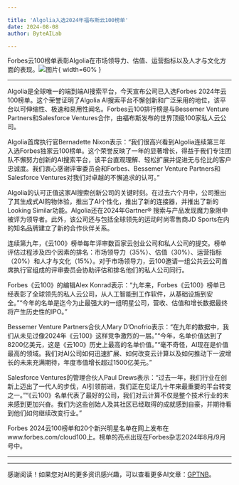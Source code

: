 ```yaml
--- 

title: 'Algolia入选2024年福布斯云100榜单'
date: 2024-08-08
author: ByteAILab

---
```


Forbes云100榜单表彰Algolia在市场领导力、估值、运营指标以及人才与文化方面的表现。![图片](https://ai-techpark.com/wp-content/uploads/2024/08/Algolia-960x540.jpg){ width=60% }

---
Algolia是全球唯一的端到端AI搜索平台，今天宣布公司已入选Forbes 2024年云100榜单。这个荣誉证明了Algolia AI搜索平台不懈创新和广泛采用的地位，该平台以可伸缩性、极速和易用性闻名。Forbes云100排行榜是与Bessemer Venture Partners和Salesforce Ventures合作，由福布斯发布的世界顶级100家私人云公司。

Algolia首席执行官Bernadette Nixon表示：“我们很高兴看到Algolia连续第三年入选Forbes独家云100榜单。这个荣誉反映了一年的显著增长，得益于我们专注团队不懈努力创新的AI搜索平台，该平台直观理解、轻松扩展并促进无与伦比的客户忠诚度。我们衷心感谢评审委员会和Forbes、Bessemer Venture Partners和Salesforce Ventures对我们对卓越的不懈追求的认可。”

Algolia的认可正值这家AI搜索创新公司的关键时刻。在过去六个月中，公司推出了其生成式AI购物体验，推出了AI个性化，推出了新的连接器，并推出了新的Looking Similar功能。Algolia还在2024年Gartner® 搜索与产品发现魔力象限中被评为领导者。此外，该公司还与包括全球领先的运动时尚零售商JD Sports在内的知名品牌建立了新的合作伙伴关系。

连续第九年，《云100》榜单每年评审数百家云创业公司和私人公司的提交。榜单评估过程涉及四个因素的排名：市场领导力（35%）、估值（30%）、运营指标（20%）和人才与文化（15%）。对于市场领导力，云100邀请一组公共云公司首席执行官组成的评审委员会协助评估和排名他们的私人公司同行。

Forbes《云100》的编辑Alex Konrad表示：“九年来，Forbes《云100》榜单已经表彰了全球领先的私人云公司，从人工智能到工作软件，从基础设施到安全。”“今年的名单是迄今为止最强大的一组明星公司，营收、估值和增长数据最终将产生历史性的IPO。”

Bessemer Venture Partners合伙人Mary D’Onofrio表示：“在九年的数据中，我们从未见过像2024年《云100》这样竞争激烈的一届。”“今年，名单价值达到了8200亿美元，这是《云100》历史上最高的名单价值。”“毫不奇怪，AI现在是价值最高的领域。我们对AI公司如何迅速扩展、如何改变云计算以及如何推动下一波增长的未来充满期待，年度市值增长超过1500亿美元。”

Salesforce Ventures的管理合伙人Paul Drews表示：“过去一年，我们行业在创新上迈出了一代人的步伐，AI引领前进，我们正在见证几十年来最重要的平台转变之一。”“《云100》名单代表了最好的公司，我们对云计算不仅是整个技术行业的未来感到更加兴奋。我们为这些创始人及其社区已经取得的成就感到自豪，并期待看到他们如何继续改变行业。”

Forbes 2024云100榜单和20个新兴明星名单在网上发布在www.forbes.com/cloud100上。榜单的亮点出现在Forbes杂志2024年8月/9月号中。 

---
---
感谢阅读！如果您对AI的更多资讯感兴趣，可以查看更多AI文章：[GPTNB](https://gptnb.com)。